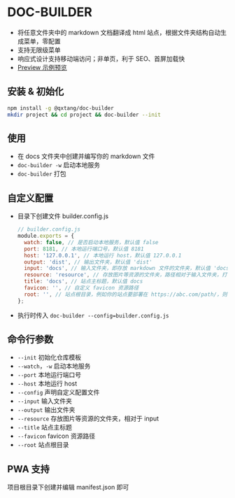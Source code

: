 # DOC-BUILDER

- 将任意文件夹中的 markdown 文档翻译成 html 站点，根据文件夹结构自动生成菜单，零配置
- 支持无限级菜单
- 响应式设计支持移动端访问；非单页，利于 SEO、首屏加载快
- [Preview 示例预览](https://qx9.gitee.io/mj/%E5%89%8D%E7%AB%AF%E6%8A%80%E6%9C%AF/React.html)

## 安装 & 初始化

```sh
npm install -g @qxtang/doc-builder
mkdir project && cd project && doc-builder --init
```

## 使用

- 在 docs 文件夹中创建并编写你的 markdown 文件
- `doc-builder -w` 启动本地服务
- `doc-builder` 打包

## 自定义配置

- 目录下创建文件 builder.config.js

  ```javascript
  // builder.config.js
  module.exports = {
    watch: false, // 是否启动本地服务，默认值 false
    port: 8181, // 本地运行端口号，默认值 8181
    host: '127.0.0.1', // 本地运行 host，默认值 127.0.0.1
    output: 'dist', // 输出文件夹，默认值 'dist'
    input: 'docs', // 输入文件夹，即存放 markdown 文件的文件夹，默认值 'docs'
    resource: 'resource', // 存放图片等资源的文件夹，路径相对于输入文件夹，打包时会一并复制，默认值 'resource'（即位置为 docs\resource），当然也可以使用自己的图床
    title: 'docs', // 站点主标题，默认值 docs
    favicon: '', // 自定义 favicon 资源路径
    root: '', // 站点根目录，例如你的站点要部署在 https://abc.com/path/，则需要设置为 'path'，默认值 ''
  };
  ```

- 执行时传入 `doc-builder --config=builder.config.js`

## 命令行参数

- `--init` 初始化仓库模板
- `--watch`，`-w` 启动本地服务
- `--port` 本地运行端口号
- `--host` 本地运行 host
- `--config` 声明自定义配置文件
- `--input` 输入文件夹
- `--output` 输出文件夹
- `--resource` 存放图片等资源的文件夹，相对于 input
- `--title` 站点主标题
- `--favicon` favicon 资源路径
- `--root` 站点根目录

## PWA 支持

项目根目录下创建并编辑 manifest.json 即可
